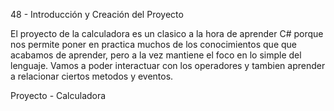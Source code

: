 48 - Introducción y Creación del Proyecto

El proyecto de la calculadora es un clasico a la hora de aprender C# porque nos permite poner en practica muchos de los conocimientos que que acabamos de aprender, pero a la vez mantiene el foco en lo simple del lenguaje. Vamos a poder interactuar con los operadores y tambien aprender a relacionar ciertos metodos y eventos.

Proyecto - Calculadora